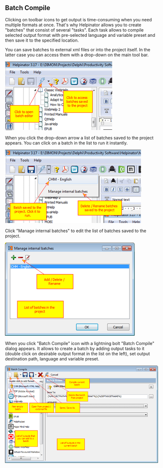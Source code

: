 ## Batch Compile

Clicking on toolbar icons to get output is time-consuming when you need multiple formats at once. That's why Helpinator allows you to create "batches" that consist of several "tasks". Each task allows to compile selected output format with pre-selected language and variable preset and then save it to the specified location.


You can save batches to external xml files or into the project itself. In the latter case you can access them with a drop-down on the main tool bar.


![batchcompile1.PNG](images/batchcompile1.PNG "batchcompile1.PNG")


When you click the drop-down arrow a list of batches saved to the project appears. You can click on a batch in the list to run it instantly.


![batchcompile3.PNG](images/batchcompile3.PNG "batchcompile3.PNG")



Click "Manage internal batches" to edit the list of batches saved to the project.


![batchcompile4.PNG](images/batchcompile4.PNG "batchcompile4.PNG")



When you click "Batch Compile" icon with a lightning bolt "Batch Compile" dialog appears. It allows to create a batch by adding output tasks to it (double click on desirable output format in the list on the left), set output destination path, language and variable preset.



![batchcompile.PNG](images/batchcompile.PNG "batchcompile.PNG")
